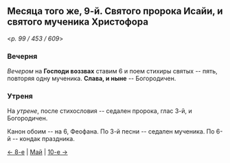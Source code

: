 
## Месяца того же, 9-й. Святого пророка Исайи, и святого мученика Христофора

<*p. 99 / 453 / 609*>

### Вечерня

*Вечером* на **Господи воззвах** ставим 6 и поем стихиры святых -- пять, повторяя одну мученика. 
**Слава, и ныне** -- Богородичен.  

### Утреня

На *утрене*, после стихословия -- седален пророка, глас 3-й, и Богородичен. 

Канон обоим -- на 6, Феофана. 
По 3-й песни -- седален мученика. 
По 6-й -- кондак праздника.  

[← 8-е](05_08_EUR.ru.md) | [Май](README.md#9-й) | [10-е →](05_10_EUR.ru.md)
